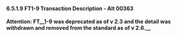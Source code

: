 #### 6.5.1.9 FT1-9 Transaction Description ‑ Alt 00363

**Attention: FT__1-9 was deprecated as of v 2.3 and the detail was withdrawn and removed from the standard as of v 2.6.__**
